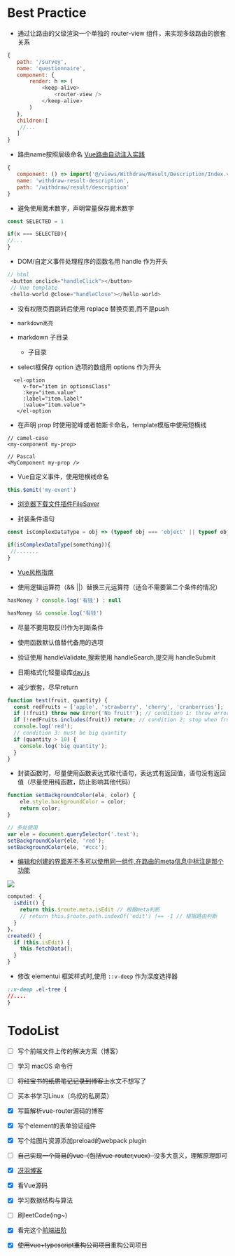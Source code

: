 # Best Practice
 
 * 通过让路由的父级渲染一个单独的 router-view 组件，来实现多级路由的嵌套关系
 
 ```javascript
 {
    path: '/survey',
    name: 'questionnaire',
    component: {
        render: h => (
            <keep-alive>
                <router-view />
            </keep-alive>
        )
    },
    children:[
     //...
    ]
}
 ```
 
 * 路由name按照层级命名  [Vue路由自动注入实践](https://juejin.im/post/5cb4ad82e51d456e7e297bbf)
 
 ```javascript
 {
    component: () => import('@/views/Withdraw/Result/Description/Index.vue'),
    name: 'withdraw-result-description',
    path: '/withdraw/result/description'
}
 ```

 * 避免使用魔术数字，声明常量保存魔术数字
 
 ```javascript
 const SELECTED = 1
 
 if(x === SELECTED){
 //...
 }
 ```
 
 * DOM/自定义事件处理程序的函数名用 handle 作为开头
 
 ```javascript
 // html
  <button onclick="handleClick"></button>
  // Vue template
  <hello-world @close="handleClose"></hello-world>
 ```
 
 * 没有权限页面跳转后使用 replace 替换页面,而不是push
 
 * `markdown高亮`
 
 * markdown 子目录 
   *  子目录
 
 * select框保存 option 选项的数组用 options 作为开头
 
 ```vue
   <el-option
      v-for="item in optionsClass"
      :key="item.value"
      :label="item.label"
      :value="item.value">
    </el-option
 ```
 
 * 在声明 prop 时使用驼峰或者帕斯卡命名，template模版中使用短横线
 ```vue
 // camel-case
 <my-component my-prop>
 
 // Pascal
 <MyComponent my-prop />
 ```
 
 * Vue自定义事件，使用短横线命名
 
 ```javascript
 this.$emit('my-event')
 ```

 * [浏览器下载文件插件FileSaver](https://github.com/eligrey/FileSaver.js)
 
 * 封装条件语句
 
 ```javascript
 const isComplexDataType = obj => (typeof obj === 'object' || typeof obj === 'function') && (obj !== null)
 
 if(isComplexDataType(something)){
  //.......
 }
 ```

* [Vue风格指南](https://cn.vuejs.org/v2/style-guide/)
 
* 使用逻辑运算符（&& ||）替换三元运算符（适合不需要第二个条件的情况）

```javascript
hasMoney ? console.log('有钱') : null

hasMoney && console.log('有钱')
```
 
* 尽量不要用取反(!)作为判断条件 
 
* 使用函数默认值替代备用的选项

* 验证使用 handleValidate,搜索使用 handleSearch,提交用 handleSubmit

* 日期格式化轻量级库[day.js](https://github.com/iamkun/dayjs)

* 减少嵌套，尽早return

```javascript
function test(fruit, quantity) {
  const redFruits = ['apple', 'strawberry', 'cherry', 'cranberries'];
  if (!fruit) throw new Error('No fruit!'); // condition 1: throw error early
  if (!redFruits.includes(fruit)) return; // condition 2: stop when fruit is not red
  console.log('red');
  // condition 3: must be big quantity
  if (quantity > 10) {
    console.log('big quantity');
  }
}
```

* 封装函数时，尽量使用函数表达式取代语句，表达式有返回值，语句没有返回值（尽量使用纯函数，防止影响其他代码）

```javascript
function setBackgroundColor(ele, color) {
    ele.style.backgroundColor = color;
    return color;
}

// 多处使用
var ele = document.querySelector('.test');
setBackgroundColor(ele, 'red');
setBackgroundColor(ele, '#ccc');
```

* [编辑和创建的界面差不多可以使用同一组件,在路由的meta信息中标注是那个功能](https://juejin.im/post/593121aa0ce4630057f70d35)

![](https://lc-gold-cdn.xitu.io/25969342df96a2000ec6?imageView2/0/w/1280/h/960/format/webp/ignore-error/1)

```javascript
computed: {
  isEdit() {
    return this.$route.meta.isEdit // 根据meta判断
    // return this.$route.path.indexOf('edit') !== -1 // 根据路由判断
  }
}，
created() {
  if (this.isEdit) { 
    this.fetchData();
  }
}
```

* 修改 elementui 框架样式时,使用 `::v-deep` 作为深度选择器

```css
::v-deep .el-tree {
//....
}
```


# TodoList

* [ ] 写个前端文件上传的解决方案（博客）

* [ ] 学习 macOS 命令行

* [ ] ~~将红宝书的纸质笔记记录到博客上~~水文不想写了

* [ ] 买本书学习Linux（鸟叔的私房菜）

* [x] 写篇解析vue-router源码的博客

* [x] 写个element的表单验证组件

* [x] 写个给图片资源添加preload的webpack plugin

* [ ] ~~自己实现一个简易的vue（包括vue-router,vuex）~~没多大意义，理解原理即可

* [x] [冴羽博客](https://github.com/mqyqingfeng/Blog)

* [x] 看Vue源码

* [x] 学习数据结构与算法

* [ ] 刷leetCode(ing~)

* [x] 看完这个[前端进阶](https://www.jianshu.com/p/996671d4dcc4)

* [x] ~~使用vue+typescript重构公司项目~~重构公司项目



